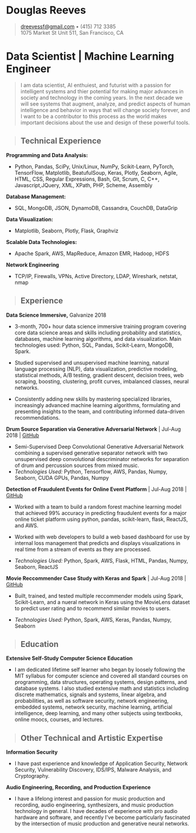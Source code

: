 # Douglas Reeves
> <dreevessf@gmail.com> •  (415) 712 3385\
> 1075 Market St Unit 511, San Francisco, CA

Data Scientist | Machine Learning Engineer
===
>  I am data scientist, AI enthuiest, and futurist with a passion for intelligent systems and thier potential for making major advances in society and technology in the coming years.  In the next decade we will see systems that augment, analyze, and predict aspects of human intelligence and behavior in ways that will change society forever, and I want to be a contributor to this process as the world makes important decisions about the use and design of these powerful tools.

> ## Technical Experience
**Programming and Data Analysis:**
   * Python, Pandas, SciPy, Unix/Linux, NumPy, Scikit-Learn, PyTorch, TensorFlow, Matplotlib, BeatufulSoup, Keras, Plotly, Seaborn, Agile, HTML, CSS, Regular Expressions, Bash, Git, Scrum, C, C++, Javascript,JQuery, XML, XPath, PHP, Scheme, Assembly

**Database Management:**

   * SQL, MongoDB, JSON, DynamoDB, Cassandra, CouchDB, DataGrip

   **Data Visualization:**

   * Matplotlib, Seaborn, Plotly, Flask, Graphviz

   **Scalable Data Technologies:**

   * Apache Spark, AWS, MapReduce, Amazon EMR, Hadoop, HDFS

**Network Engineering**

   * TCP/IP, Firewalls, VPNs, Active Directory, LDAP, Wireshark, netstat, nmap


> ## Experience
**Data Science Immersive,** Galvanize 2018

* 3-month, 700+ hour data science immersive training program covering core data science areas and skills including probability and statistics, databases, machine learning algorithms, and data visualization. Main technologies used: Python, SQL, Pandas, Scikit-Learn, MongoDB, Spark.

* Studied supervised and unsupervised machine learning, natural language processing (NLP), data visualization, predictive modeling, statistical methods, A/B testing, gradient descent, decision trees, web scraping, boosting, clustering, profit curves, imbalanced classes, neural networks.

* Consistently adding new skills by mastering specialized libraries, increasingly advanced machine learning algorithms, formulating and presenting insights to the team, and contributing informed data-driven recommendations.

**Drum Source Separation via Generative Adversarial Network** | Jul-Aug 2018 | [GitHub](https://github.com/NullspaceSF/DSSGAN)

* Semi-Supervised Deep Convolutional Generative Adversarial Network combining a supervised generative separator network with two unsupervised deep convolutional descriminator networks for separation of drum and percussion sources from mixed music.
* _Technologies Used:_ Python, Tensorflow, AWS, Pandas, Numpy, Seaborn, CUDA GPUs, Pandas, Numpy

**Detection of Fraudulent Events for Online Event Platform** | Jul-Aug 2018 | [GitHub](https://github.com/NullspaceSF/Fraud-Detection-Case-Study)
* Worked with a team to build a random forest machine learning model that achieved 99% accuracy in predicting fraudulent events for a major online ticket platform using python, pandas, scikit-learn, flask, ReactJS, and AWS.

* Worked with web developers to build a web based dashboard for use by internal loss management that predicts and displays visualizations in real time from a stream of events as they are processed.

* _Technologies Used:_ Python, Spark, AWS, Flask, HTML, Pandas, Numpy, Seaborn, ReactJS

**Movie Reccommender Case Study with Keras and Spark** | Jul-Aug 2018 | [GitHub](https://github.com/NullspaceSF/Movie-Recommender-Case-Study-with-Keras.git)
* Built, trained, and tested multiple reccommender models using Spark, Scikit-Learn, and a nueral network in Keras using the MovieLens dataset to predict user rating and to recommend similar movies to users.

* _Technologies Used:_ Python, Spark, AWS, Keras, Pandas, Numpy, Seaborn



> ## Education

**Extensive Self-Study Computer Science Education** 

* I am dedicated lifetime self learner who began by loosely following the MIT syllabus for computer science and covered all standard courses on programming, data structures, operating systems, design patterns, and database systems. I also studied extensive math and statistics including discrete mathematics, signals and systems, linear algebra, and probabilities, as well as software security, network engineering, embedded systems, network security, machine learning, artificial intelligence, deep learning, and many other subjects using textbooks, online moocs, courses, and lectures.

> ## Other Technical and Artistic Expertise

**Information Security**
* I have past experience and knowledge of Application Security, Network Security, Vulnerability Discovery, IDS/IPS, Malware Analysis, and Cryptography.

**Audio Engineering, Recording, and Production Experience**
* I have a lifelong interest and passion for music production and recording,  audio engineering, synthesizers, and music production technology in general. I have decades of experience with pro audio hardware and software, and recently I've become particularly fascinated by the intersection of music production and generative neural networks.


